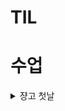 # TIL

# 수업
<details>
  <summary> 
    쟝고 첫날 
  </summary>
  


- 보내주신 거 확인
- 다시보기 중요하다.
- 라이브 수강 시 이론적 필기보단 코드 중심?
# Django 01

## Web Application

- 인터넷을 통해 제공되는 sw 프로그램을 구축하는 과정

## 클라이언트 앤 서버

![image](https://github.com/user-attachments/assets/7d03cee5-38de-4d62-97ce-cd7bd2c440f6)


- Client
    - 서비스 요청하는 주체 (웹 브라우저, 앱)

- Server
    - 요청에 응답하는 주체 (웹 서버, 데이터베이스 서버)

1) 구글닷컴 입력하고 엔터치는 행위가 요청
2) 전 세계 어딘가의 구글 서버에 메인 홈페이지.html을 요청한 것
3) 구글 컴퓨터는 데이터베이스에서 해당 파일을 찾아 응답
4) 웹 브라우저는 전달받은 파일을 해석해 보여줌

- 요청이 핵심

## Frontend와 Backend

- Frontend
    - UI 구성, 어플과 상호작용할 수 있게 함
    - HTML. JS, CSS, 프론트엔드 프레임워크 등

- Backend
    - 서버 동작으로 요청에 대한 처리와 데이터베이스와의 상호작용 등을 담당
    - 서버 언어(파이썬 자바 등) 및 백엔드 프레임워크, 데이터베이스,  API, 보안 등


## Framework

- 웹 서비스 개발에 필요한 기술은 많다
    - 로그인/로그아웃, 회원 관리, DB, 보안 등
- 모든 기능을 직접 개발하기엔 현실적으로 어렵다
- 현대 웹 개발의 핵심
    - 잘 만들어진 도구를 효과적으로 활용하는 능력
- 거인의 어깨 위에서 프로그래밍하기

### Web Framework
- 웹 어플을 빠르게 개발할 수 있도록 도와주는 도구

### Django
- 다양성
    - 파이썬 기반, 웹-모바일 앱 백엔드, api 서버 및 빅데이터 관리 등 광범위한 서비스 개발에 적합
- 확장성
    - 대량의 데이터에 대해 빠르고 유연하게 확장할 수 있는 기능을 제공
- 보안
    - 취약점으로부터 보호하는 기능이 내장
- 커뮤니티 지원
    - 개발자 커뮤니티가 크다 활성화 되어있다

- 검증된 웹 프레임워크
    - 스포티파이 인스타그램 드롭박스 딜리버리히어로

## 가상 환경

- Virtual Environment
- 하나의 컴퓨터 안에서 또 다른 독립된 파이썬 환경
- 2가지 프로젝트를 진행해야할 때, 같은 패키지이지만 버전이 다른 경우 혹은 다른 패키지지만 같이 사용하면 충돌나는 경우가 있을 수 있다
- 그래서 가상 환경을 만들고 따로 관리

### 가상 환경 생성 및 활성화

1. 가상 환경 생성 
    ```  
    $ python -m venv venv   
    ```
    - 앞 3단어는 가상환경을 만들어라, 뒤 venv는 이름
    - venv 폴더 안에는 파이썬 실행 파일, 라이브러리 등을 담을 공간이 마련됨
    - venv라는 이름의 가상환경을 생성한 것으로 임의의 이름으로 생성이 가능하나 관례적으로 사용한다

2. 가상 환경 활성화     
    ```
    $ source venv/Scripts/activate
    ```
    - 활성화 후, 프롬프트 앞에 (venv)와 같이 표시된다면 성공한 것.  
    ![image-1](https://github.com/user-attachments/assets/2a1e5cc0-43c4-47f1-a490-49796d7f1277)

    - Mac/Linux 는 명령어가 다름
    ($ source venv/bin/activate)

3. 가상 환경 종료
    ```   
    $ deactivate
    ```
    - 활성화 상태로 입력하면 글로벌 파이썬으로 돌아옴

### 의존성 Dependencies

- 하나의 소프트웨어가 동작하기 위해 필요로 하는 다른 소프트웨어나 라이브러리

- 의존성 패키지 : 프로젝트가 의존하는 개별 라이브러리들을 가리키는 말

1. 패키지 목록 확인
    ```
    $ pip list
    ```
    - 현재 설치된 라이브러리 목록을 확인
    - 갓 생성된 경우 pip, setuptools 정도만 있음

2. 의존성 기록
    ```
    $ pip freeze > requirements.txt
    ```
    - pip freeze 명령어는 가상환경에 설치된 모든 패키지를 버전과 함께 출력
    - 이를 requirements.txt 파일에 저장하면, 나중에 동일한 환경을 재현할 때 유용
        - 관례적으로 사용하는 이름
    - 협업 시 똑같은 라이브러리 설치하도록 공유 가능

- 의존성 리스트 예시
    - requests 설치했다고 한개만 설치되는 게 아니다!
    
    - 가상 환경에 대한 정보(패키지목록)이 공유되어야 협업 가능

### 의존성 패키지 기반 설치

- requirements.txt를 활용해 다른 환경에서도 동일한 패키지 버전을 설치하는 방법

1. 가상 환경 준비
2. requirements.txt로부터 패키지 설치
    ```
    $ pip install -r requirements.txt
    ```
    requirements.txt에 기록된 패키지와 버전을 읽어와 같은 환경으로 설치


### 가상환경 주의사항

#### 가상환경 주의사항 및 권장사항

1) 가상환경에 '들어오고 나가고'가 아니라 사용할 환경을 'ON/OFF'하는 개념

    - 즉 가상환경 활성화는 현재 터미널 환경에만 영향을 끼치므로 새 터미널 창을 열면 다시 활성화 해야함

2) 프로젝트마다 별도의 가상환경을 사용

3) 일반적으로 가상환경 폴더 venv는 관련된 프로젝트와 동일한 경로에 위치시킴

4) 폴더 venv는 .gitignore 파일에 작성되어 원격 저장소에 공유되지 않음
    -  저장소 크기를 줄여 효율적인 협업, 배포를 가능하게 하기 위함 (대신 requirements.txt를 공유)

#### 가상환경이 필요한 이유

1) 프로젝트마다 다른 버전의 라이브러리 사용
    - 한 프로젝트에는 Django 3.2를, 다른 프로젝트에서는 Django 4.1를 사용해야할 수도 있는데 이 때 다른 가상환경을 사용하면 동시에 설치해도 충돌없이 유지 가능
2) 의존성 충돌 방지
    - 프로젝트별로 라이브러리를 독립적으로 관리하게 해주어 여러 프로젝트가 동시에 같은 라이브러리를 쓰더라도 버전 충돌 문제를 예방
3) 팀원 간 협업
    - 누구든 동일한 방식으로 가상환경을 만들고 똑같은 버전의 라이브러리를 설치해 에러 가능성을 줄일 수있음

### 요약

1. 가상환경을 만들기(python -m venv venv)
2. 가상환경을 활성화한다. (venv)가 따라다님 (source venv/Scripts/activate)
3. 필요한 의존성 패키지를 설치(pip install)
4. 현재 환경의 모든 패키지 목록을 'pip freeze > requirements.txt'로 저장하여 의존성 관리
5. 다른 컴퓨터나 팀원도 같은 환경이 필요하다면, 'pip install -r 'requiremetns.txt'로 동일한 버전의 라이브러리를 설치
6. 작업이 끄나면 deactivate로 가상환경을 비활성화

## Django project

### 프로젝트 생성 및 서버 실행

1. Django 설치
    ```
    $ pip install django
    ```
    - 현재 환경에 Django 패키지를 설치. 버전을 명시하지 않으면 파이썬 3.9 기준으로 최신 버전인 4.2.x 버전이 설치됨
2. 프로젝트 생성
    ```
    $ django-admin startproject firstpjt .
    ```
    firstpjt 라는 이름의 django 프로젝트를 생성 (.은 현재 디렉토리로 없어도 되지만 터미널을 들어가기가 편함)

3. 서버 실행
    ```
    python manage.py runserver
    ```
    manage.py와 동일한 위치에서 명령어 진행     
    구조적으론 runserver 위치가 계속 바뀌면서 명령 내릴 예정    

![image-2](https://github.com/user-attachments/assets/e8092065-14fa-4070-b10b-bc1b01708c30)
  

프롬프트가 계속 대기중인 것을 확인 가능     

http://127.0.0.1:8000/  주소로 로컬 서버에 접속 가능        

![image-3](https://github.com/user-attachments/assets/251fb777-848f-4af7-a62e-e9db89aa1857)

항상 시작하기 전에 로켓 화면 확인하고 가라!

끄는 법은  ctrl + c (터미널 강제종료랑 같음)

## Django Design Pattern

- 디자인 패턴   
SW 설계에서 발생하는 문제를 해결하기 위한 일반적인 해결책(공통적인 문제를 해결하는 데 쓰이는 형식화된 관행)
    - 어플 구조는 이렇게 구성하자라는 관행
- MVC 디자인 패턴
    - 어플을 구조화하는 대표적인 패턴
    - Model : 데이터
    - View : 사용자 인터페이스
    - Controller : 비즈니스 로직
    - 시각적, 뒤에서 실행되는 로직을 서로 영향 없이 독립적이고 쉽게 유지 보수 할 수 있게

- MTV 디자인 패턴
    - 명칭만 바꿨다 Django에서 따로 사용 (파이썬의 특징 지들만 따로 이름 붙임 arr -> list 처럼)
    - Model, Template, View

### 프로젝트와 앱
- Django progject
    - 애플리케이션의 집합
    - DB 설정, URL 연결, 전체 앱 설정 등을 처리
- Django applicaiton
    - 독립적으로 작동하는 기능 단위의 모듈
    - 각자 특정한 기능을 담당해 다른 앱들과 함꼐 하나의 프로젝트로 구성

- 앱을 사용하기 위한 순서 (약속/규칙이다 지켜라)

1) 앱 생성
    ```
    $ python manage.py startapp articles
    ```
    앱 이름은 복수형으로 지정하라   

2) 앱 등록
    반드시 앱을 생성한 후에 등록해야 함

    ![image-4](https://github.com/user-attachments/assets/c001f53e-240d-41e3-84f2-d75777e6e533)

    settings.py를 수정

### 프로젝트 구조

- settings.py
    - 프로젝트의 모든 설정을 관리
- urls.py
    - 요청 들어오는 URL에 따라 이에 해당하는 적절한 views를 연결

- 이 아래는 수업과정에서 수정할 일 없음

- __ init __.py
    - 해당 폴더를 패키지로 인식하도록 설정하는 파일(존재로)

- asgi.py
    - 비동기식 웹 서버와의 연결 관련 설정

- wsgi.py
    - 웹 서버와의 연결 관련 설정

- manage.py
    - Django 프로젝트와 다양한 방법으로 상호작용 하는 커맨드라인 유틸리티


### 앱 구조

- admin.py
    - 관리자용 페이지 설정

- models.py
    - DB와 관련된 Model을 정의
    - MTV의 M

- view.py
    - HTTP 요청을 처리하고 해당 요청에 대한 응답을 반환(url, model, template과 연계)
    - MTV의 V
    - 80프로는 여기 수정

- 이 아래는 수업 중 수정 X

- apps.py
    - 앱의 정보가 작성된 곳

- tests.py
    - 프로젝트 테스트 코드를 작성하는 곳


## Django 요청과 응답
![image-5](https://github.com/user-attachments/assets/008c0fbf-bfbd-4ead-959b-0e1a6706e80a)


그림을 이해해라!

요청은 http://127.0.0.1:8000/articles/ 따위를 받으면 urls.py가 views.py에 해당 함수 작동시켜라 하는 것.     

### URLs

![image-6](https://github.com/user-attachments/assets/b651600d-5a42-44f4-93c4-bb505cb1d064)

![image-7](https://github.com/user-attachments/assets/a18c3875-1b46-4eb4-8a7f-a35c37dd9c02)


이런식으로 수정하면 articles 패키지에서 views.py 모듈에 있는 index라는 함수를 발동시키는 것.    

url 경로는 반드시 '/' 로 끝내야한다!

### View

- view 함수가 정의되는 곳으로 특정 경로에 있는 template과 request 객체를 결합해 응답 객체를 반환

**모든 view 함수는 첫번쨰 인자로 request(요청 객체)를 필수적으로 받는다. 이름은 항상 고정**

- render의 두번째 인자 문자열은 기본경로 이후의 경로이고 기본경로는 app폴더/templates/다.

### Template

1) articles 앱 폴더 안에 templates 폴더 생성(무조건 이름 고정, 개발자가 직접 생성)
2) templates 폴더 안에 articles 폴더 생성
3) articles 폴더 안에 템플릿 파일 생성

http://127.0.0.1:8000/articles로 확인가능

- 데이터 흐름에 따른 코드를 작성해야한다. 아래는 흐름
![image-8](https://github.com/user-attachments/assets/abfc2949-758e-4167-bd14-fb7708294bce)

디버깅 할 때 유용하다. view에서 print 찍어보면 확인가능 연결되었는지        



## 참고

### 가상환경 생성 루틴
1. 가상환경 생성
2. 가상환경 활성화
3. 쟝고 설치 (3.10 파이썬이면 쟝고 5 설치됨. 주의)
4. 패키지 목록 파일 생성(패키지 설치시마다 진행)    
- 아래는 git 추가한 루틴
5. .gitnore 파일 생성(첫 add 전)
6. git 저장소 생성(git init)
7. Django 프로젝트 생성

### 쟝고 관련
#### LTS(Long-Term Support)
- 프레임워크나 라이브러리 등의 경우에서 장기간 지원되는 안정적인 버전을 의미
- 대규모 프로젝트는 많은 비용과 시간이 필요해서 안정적이고 장기간 지원되는 버전이 필요하다

#### 쟝고는 Full stack framework 인가요?
- 네
- 하지만 쟝고의 프론트엔드 기능은 매우 미흡
- 풀스택 중에 백엔드에 속한다

### render 함수

- 주어진 템플릿을 주어진 컨텍스트 데이터와 결합해 렌더링된 텍스트와 함께 HttpResponse 응답 객체를 반환하는 함수
1. request
    - 응답 생성하는데 사용되는 요청 객체
2. template_name
    - 템플릿 이름의 경로
3. context
    - 템플릿에서 사용할 데이터(딕셔너리 타입으로 작성)
```
render(request, template_name, context)
```

### MTV 디자인 패턴 정리

- Model
    - 데이터와 관련된 로직을 관리
    - 응용프로그램의 데이터 구조를 정의하고 데이터베이스의 기록을 관리
- Template
    - 레이아웃과 화면을 처리
    - 화면사의 사용자 인터페이스 구조와 레이아웃을 정의
- View
    - Model & Template 과 관련된 로직을 처리해서 응답을 반환
    - 클라이언트의 요청에 대해 처리를 분기하는 역할
- View 예시
    - 데이터가 필요하면 model에 접근해서 데이터를 가져오고 가져온 데이터를 template으로 보내 화면을 구성하고 구성된 화면을 응답으로 만들어 클라이언트에게 반환


### Trailing Comma

- 잘 지켜라. 리스트 딕셔너리 튜플 등의 자료구조에서 쉼표 추가하는 것

- 문법적 영향은 없지만 쟝고에선 강력하게 지켜야할 것

### 쟝고 규칙 정리

1. urls.py에서 각 url 경로는 반드시 '/'로 끝남
2. views.py에서 모든 view 함수는 첫번째 인자로 요청 객체를 받음. 모든 함수의 첫 매개변수는 request로 지정
3. Django는 app폴더/templates/ 경로에 있는 파일만 읽어옴


</details>
